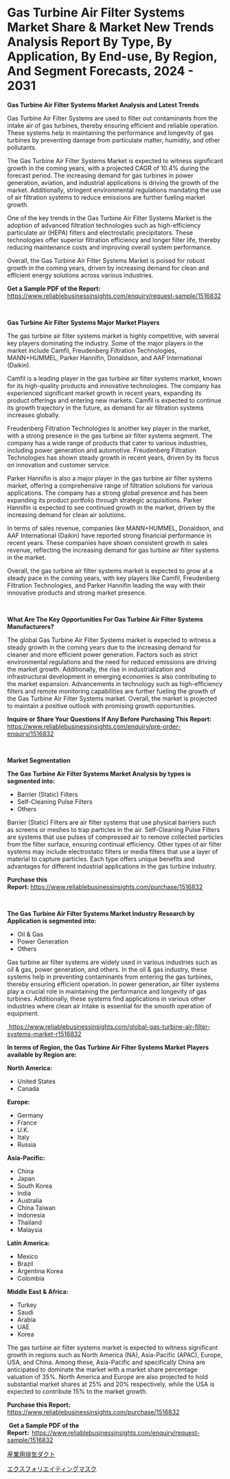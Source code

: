 <p><h1>Gas Turbine Air Filter Systems Market Share & Market New Trends Analysis Report By Type, By Application, By End-use, By Region, And Segment Forecasts, 2024 - 2031</h1></p><p><strong>Gas Turbine Air Filter Systems Market Analysis and Latest Trends</strong></p>
<p><p>Gas Turbine Air Filter Systems are used to filter out contaminants from the intake air of gas turbines, thereby ensuring efficient and reliable operation. These systems help in maintaining the performance and longevity of gas turbines by preventing damage from particulate matter, humidity, and other pollutants.</p><p>The Gas Turbine Air Filter Systems Market is expected to witness significant growth in the coming years, with a projected CAGR of 10.4% during the forecast period. The increasing demand for gas turbines in power generation, aviation, and industrial applications is driving the growth of the market. Additionally, stringent environmental regulations mandating the use of air filtration systems to reduce emissions are further fueling market growth.</p><p>One of the key trends in the Gas Turbine Air Filter Systems Market is the adoption of advanced filtration technologies such as high-efficiency particulate air (HEPA) filters and electrostatic precipitators. These technologies offer superior filtration efficiency and longer filter life, thereby reducing maintenance costs and improving overall system performance.</p><p>Overall, the Gas Turbine Air Filter Systems Market is poised for robust growth in the coming years, driven by increasing demand for clean and efficient energy solutions across various industries.</p></p>
<p><strong>Get a Sample PDF of the Report:&nbsp;</strong> <a href="https://www.reliablebusinessinsights.com/enquiry/request-sample/1516832">https://www.reliablebusinessinsights.com/enquiry/request-sample/1516832</a></p>
<p>&nbsp;</p>
<p><strong>Gas Turbine Air Filter Systems Major Market Players</strong></p>
<p><p>The gas turbine air filter systems market is highly competitive, with several key players dominating the industry. Some of the major players in the market include Camfil, Freudenberg Filtration Technologies, MANN+HUMMEL, Parker Hannifin, Donaldson, and AAF International (Daikin).</p><p>Camfil is a leading player in the gas turbine air filter systems market, known for its high-quality products and innovative technologies. The company has experienced significant market growth in recent years, expanding its product offerings and entering new markets. Camfil is expected to continue its growth trajectory in the future, as demand for air filtration systems increases globally.</p><p>Freudenberg Filtration Technologies is another key player in the market, with a strong presence in the gas turbine air filter systems segment. The company has a wide range of products that cater to various industries, including power generation and automotive. Freudenberg Filtration Technologies has shown steady growth in recent years, driven by its focus on innovation and customer service.</p><p>Parker Hannifin is also a major player in the gas turbine air filter systems market, offering a comprehensive range of filtration solutions for various applications. The company has a strong global presence and has been expanding its product portfolio through strategic acquisitions. Parker Hannifin is expected to see continued growth in the market, driven by the increasing demand for clean air solutions.</p><p>In terms of sales revenue, companies like MANN+HUMMEL, Donaldson, and AAF International (Daikin) have reported strong financial performance in recent years. These companies have shown consistent growth in sales revenue, reflecting the increasing demand for gas turbine air filter systems in the market.</p><p>Overall, the gas turbine air filter systems market is expected to grow at a steady pace in the coming years, with key players like Camfil, Freudenberg Filtration Technologies, and Parker Hannifin leading the way with their innovative products and strong market presence.</p></p>
<p>&nbsp;</p>
<p><strong>What Are The Key Opportunities For Gas Turbine Air Filter Systems Manufacturers?</strong></p>
<p><p>The global Gas Turbine Air Filter Systems market is expected to witness a steady growth in the coming years due to the increasing demand for cleaner and more efficient power generation. Factors such as strict environmental regulations and the need for reduced emissions are driving the market growth. Additionally, the rise in industrialization and infrastructural development in emerging economies is also contributing to the market expansion. Advancements in technology such as high-efficiency filters and remote monitoring capabilities are further fueling the growth of the Gas Turbine Air Filter Systems market. Overall, the market is projected to maintain a positive outlook with promising growth opportunities.</p></p>
<p><strong>Inquire or Share Your Questions If Any Before Purchasing This Report:</strong> <a href="https://www.reliablebusinessinsights.com/enquiry/pre-order-enquiry/1516832">https://www.reliablebusinessinsights.com/enquiry/pre-order-enquiry/1516832</a></p>
<p>&nbsp;</p>
<p><strong>Market Segmentation</strong></p>
<p><strong>The Gas Turbine Air Filter Systems Market Analysis by types is segmented into:</strong></p>
<p><ul><li>Barrier (Static) Filters</li><li>Self-Cleaning Pulse Filters</li><li>Others</li></ul></p>
<p><p>Barrier (Static) Filters are air filter systems that use physical barriers such as screens or meshes to trap particles in the air. Self-Cleaning Pulse Filters are systems that use pulses of compressed air to remove collected particles from the filter surface, ensuring continual efficiency. Other types of air filter systems may include electrostatic filters or media filters that use a layer of material to capture particles. Each type offers unique benefits and advantages for different industrial applications in the gas turbine industry.</p></p>
<p><strong>Purchase this Report:&nbsp;</strong><a href="https://www.reliablebusinessinsights.com/purchase/1516832">https://www.reliablebusinessinsights.com/purchase/1516832</a></p>
<p>&nbsp;</p>
<p><strong>The Gas Turbine Air Filter Systems Market Industry Research by Application is segmented into:</strong></p>
<p><ul><li>Oil & Gas</li><li>Power Generation</li><li>Others</li></ul></p>
<p><p>Gas turbine air filter systems are widely used in various industries such as oil & gas, power generation, and others. In the oil & gas industry, these systems help in preventing contaminants from entering the gas turbines, thereby ensuring efficient operation. In power generation, air filter systems play a crucial role in maintaining the performance and longevity of gas turbines. Additionally, these systems find applications in various other industries where clean air intake is essential for the smooth operation of equipment.</p></p>
<p><a href="https://www.reliablebusinessinsights.com/global-gas-turbine-air-filter-systems-market-r1516832">&nbsp;https://www.reliablebusinessinsights.com/global-gas-turbine-air-filter-systems-market-r1516832</a></p>
<p><strong>In terms of Region, the Gas Turbine Air Filter Systems Market Players available by Region are:</strong></p>
<p>
    <p> <strong> North America: </strong>
        <ul>
            <li>United States</li>
            <li>Canada</li>
        </ul>
        </p> 
    <p> <strong> Europe: </strong>
        <ul>
            <li>Germany</li>
            <li>France</li>
            <li>U.K.</li>
            <li>Italy</li>
            <li>Russia</li>
        </ul>
        </p> 
    <p> <strong> Asia-Pacific: </strong>
        <ul>
            <li>China</li>
            <li>Japan</li>
            <li>South Korea</li>
            <li>India</li>
            <li>Australia</li>
            <li>China Taiwan</li>
            <li>Indonesia</li>
            <li>Thailand</li>
            <li>Malaysia</li>
        </ul>
        </p> 
    <p> <strong> Latin America: </strong>
        <ul>
            <li>Mexico</li>
            <li>Brazil</li>
            <li>Argentina Korea</li>
            <li>Colombia</li>
        </ul>
        </p> 
    <p> <strong> Middle East & Africa: </strong>
        <ul>
            <li>Turkey</li>
            <li>Saudi</li>
            <li>Arabia</li>
            <li>UAE</li>
            <li>Korea</li>
        </ul>
    </p>
    </p>
<p><p>The gas turbine air filter systems market is expected to witness significant growth in regions such as North America (NA), Asia-Pacific (APAC), Europe, USA, and China. Among these, Asia-Pacific and specifically China are anticipated to dominate the market with a market share percentage valuation of 35%. North America and Europe are also projected to hold substantial market shares at 25% and 20% respectively, while the USA is expected to contribute 15% to the market growth.</p></p>
<p><strong>Purchase this Report: </strong><a href="https://www.reliablebusinessinsights.com/purchase/1516832">https://www.reliablebusinessinsights.com/purchase/1516832</a></p>
<p>&nbsp;<strong>Get a Sample PDF of the Report:&nbsp;&nbsp;</strong><a href="https://www.reliablebusinessinsights.com/enquiry/request-sample/1516832">https://www.reliablebusinessinsights.com/enquiry/request-sample/1516832</a></p>
<p><strong></strong></p>
<p><p><a href="https://github.com/EstelWisozk1/Market-Research-Report-List-2/blob/main/1798852119299.md">産業用排気ダクト</a></p><p><a href="https://medium.com/@kaitlensen45645/2024%E5%B9%B4%E3%81%8B%E3%82%892031%E5%B9%B4%E3%81%BE%E3%81%A7%E3%81%AB-%E3%81%AEcagr%E3%81%A7%E6%8B%A1%E5%A4%A7%E3%81%97%E3%81%A6%E3%81%84%E3%82%8B%E3%82%A8%E3%82%AF%E3%82%B9%E3%83%95%E3%82%A9%E3%83%AA%E3%82%A8%E3%83%BC%E3%82%B7%E3%83%A7%E3%83%B3%E3%83%9E%E3%82%B9%E3%82%AF%E5%B8%82%E5%A0%B4%E3%81%AE%E8%A6%8F%E6%A8%A1%E3%81%AB%E9%96%A2%E3%81%99%E3%82%8B%E6%B4%9E%E5%AF%9F-82da58ac32c0">エクスフォリエイティングマスク</a></p></p>